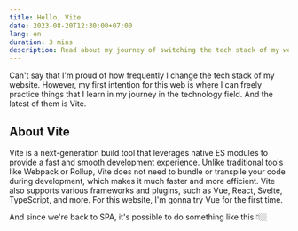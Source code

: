 ```yaml
---
title: Hello, Vite
date: 2023-08-20T12:30:00+07:00
lang: en
duration: 3 mins
description: Read about my journey of switching the tech stack of my website to Vite, a fast and modern build tool. I will show you the features and benefits of Vite and how I used Vue as a framework.
---
```


Can't say that I'm proud of how frequently I change the tech stack of my website. However, my first intention for this web is where I can freely practice things that I learn in my journey in the technology field. And the latest of them is Vite.

## About Vite

Vite is a next-generation build tool that leverages native ES modules to provide a fast and smooth development experience. Unlike traditional tools like Webpack or Rollup, Vite does not need to bundle or transpile your code during development, which makes it much faster and more efficient. Vite also supports various frameworks and plugins, such as Vue, React, Svelte, TypeScript, and more. For this website, I'm gonna try Vue for the first time.

And since we're back to SPA, it's possible to do something like this 👇🏼

<div class="text-center">
  <ToggleTheme class="text-2xl pb-2 pt-1"/>
</div>

<div class="justify-items-center">
  <NowPlaying />
</div>
